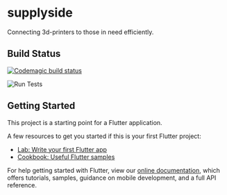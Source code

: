# supplyside

Connecting 3d-printers to those in need efficiently.

## Build Status
[![Codemagic build status](https://api.codemagic.io/apps/5e98c3b77af7f34416b51c35/5e98c3b77af7f34416b51c34/status_badge.svg)](https://codemagic.io/apps/5e98c3b77af7f34416b51c35/5e98c3b77af7f34416b51c34/latest_build)

![Run Tests](https://github.com/C19-BayShield/bayshield/workflows/Run%20Tests/badge.svg)

## Getting Started

This project is a starting point for a Flutter application.

A few resources to get you started if this is your first Flutter project:

- [Lab: Write your first Flutter app](https://flutter.dev/docs/get-started/codelab)
- [Cookbook: Useful Flutter samples](https://flutter.dev/docs/cookbook)

For help getting started with Flutter, view our
[online documentation](https://flutter.dev/docs), which offers tutorials,
samples, guidance on mobile development, and a full API reference.
